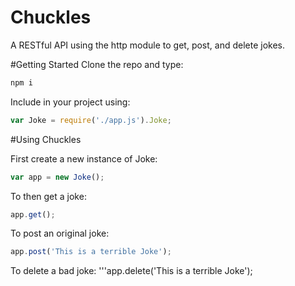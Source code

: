 # Chuckles
 A RESTful API using the http module to get, post, and delete jokes.
 
#Getting Started
Clone the repo and type:

```javascript
npm i
```
Include in your project using:
```javascript
var Joke = require('./app.js').Joke;
```

#Using Chuckles

First create a new instance of Joke:
```javascript
var app = new Joke();
```

To then get a joke:
```javascript
app.get();
```

To post an original joke:
```javascript
app.post('This is a terrible Joke');
```

To delete a bad joke:
'''app.delete('This is a terrible Joke');
```





